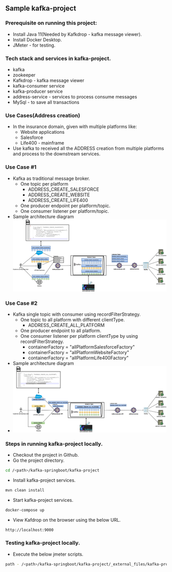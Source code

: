## Sample kafka-project

### Prerequisite on running this project:
- Install Java 11(Needed by Kafkdrop - kafka message viewer).
- Install Docker Desktop.
- JMeter - for testing.

### Tech stack and services in kafka-project.
- kafka
- zookeeper
- Kafkdrop - kafka message viewer
- kafka-consumer service
- kafka-producer service
- address-service - services to process consume messages
- MySql - to save all transactions

### Use Cases(Address creation)
* In the insurance domain, given with multiple platforms like:
    * Website applications
    * Salesforce
    * Life400 - mainframe
* Use kafka to received all the ADDRESS creation from multiple platforms and process to the downstream services.

### Use Case #1
* Kafka as traditional message broker.
  * One topic per platform
    * ADDRESS_CREATE_SALESFORCE
    * ADDRESS_CREATE_WEBSITE
    * ADDRESS_CREATE_LIFE400
  * One producer endpoint per platform/topic.
  * One consumer listener per platform/topic.
* Sample architecture diagram
    ![My Image](./kafka-project/_external_files/kafka-demo-Sample1-NormalQueue.jpg)

### Use Case #2
* Kafka single topic with consumer using recordFilterStrategy.
  * One topic to all platform with different clientType.
    * ADDRESS_CREATE_ALL_PLATFORM
  * One producer endpoint to all platform.
  * One consumer listener per platform clientType by using recordFilterStrategy.
    * containerFactory = "allPlatformSalesforceFactory"
    * containerFactory = "allPlatformWebsiteFactory"
    * containerFactory = "allPlatformLife400Factory"
* Sample architecture diagram
* ![My Image](./kafka-project/_external_files/kafka-demo-Sample2-Filter.jpg)

### Steps in running kafka-project locally.
- Checkout the project in Github.
- Go the project directory.
```bash
cd /<path>/kafka-springboot/kafka-project
```
- Install kafka-project services.
```bash
mvn clean install
```
- Start kafka-project services.
```bash
docker-compose up
```
- View Kafdrop on the browser using the below URL.
```bash
http://localhost:9000
```

### Testing kafka-project locally.
- Execute the below jmeter scripts.
```bash
path - /<path>/kafka-springboot/kafka-project/_external_files/kafka-producer-v1.jmx
```